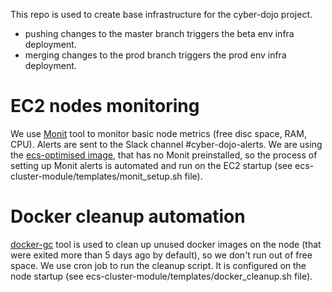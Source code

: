 
This repo is used to create base infrastructure for the cyber-dojo project. 
- pushing changes to the master branch triggers the beta env infra deployment. 
- merging changes to the prod branch triggers the prod env infra deployment.

# EC2 nodes monitoring
We use [Monit](https://mmonit.com/monit/) tool to monitor basic node metrics (free disc space, RAM, CPU). Alerts are sent to the Slack channel #cyber-dojo-alerts. 
We are using the [ecs-optimised image](https://docs.aws.amazon.com/AmazonECS/latest/developerguide/ecs-optimized_AMI.html), that has no Monit preinstalled, so the process of setting up Monit alerts is automated and run on the EC2 startup (see ecs-cluster-module/templates/monit_setup.sh file).

# Docker cleanup automation
[docker-gc](https://github.com/spotify/docker-gc) tool is used to clean up unused docker images on the node (that were exited more than 5 days ago by default), so we don't run out of free space. We use cron job to run the cleanup script. It is configured on the node startup  (see ecs-cluster-module/templates/docker_cleanup.sh file).
